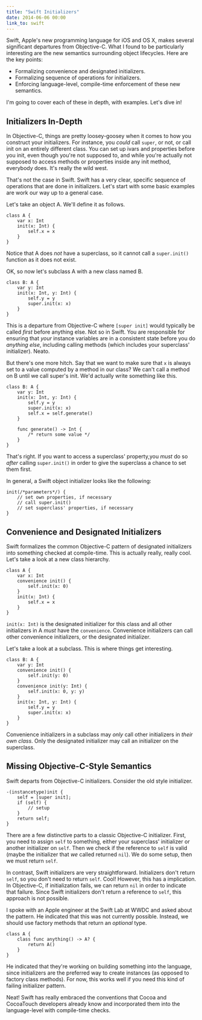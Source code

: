 ```yaml
---
title: "Swift Initializers"
date: 2014-06-06 00:00
link_to: swift
---
```


<p>Swift, Apple's new programming language for iOS and OS X, makes several significant departures from Objective-C. What I found to be particularly interesting are the new semantics surrounding object lifecycles. Here are the key points:</p>

<ul>

<li>Formalizing convenience and designated initializers.</li>

<li>Formalizing sequence of operations for initializers.</li>

<li>Enforcing language-level, compile-time enforcement of these new semantics.</li>

</ul>

<p>I'm going to cover each of these in depth, with examples. Let's dive in!</p>

<h2>Initializers In-Depth</h2>

<p>In Objective-C, things are pretty loosey-goosey when it comes to how you construct your initializers. For instance, you <em>could</em> call <code>super</code>, or not, or call init on an entirely different class. You can set up ivars and properties before you init, even though you're not supposed to, and while you're actually not supposed to access methods or properties inside any init method, everybody does. It's really the wild west. </p>

<p>That's not the case in Swift. Swift has a very clear, specific sequence of operations that are done in initializers. Let's start with some basic examples are work our way up to a general case. </p>

<p>Let's take an object A. We'll define it as follows. </p>

<pre><code>class A {
    var x: Int
    init(x: Int) {
        self.x = x
    }
}
</code></pre>

<p>Notice that A does <em>not</em> have a superclass, so it cannot call a <code>super.init()</code> function as it does not exist. </p>

<p>OK, so now let's subclass A with a new class named B. </p>

<pre><code>class B: A {
    var y: Int
    init(x: Int, y: Int) {
        self.y = y
        super.init(x: x)
    }
}
</code></pre>

<p>This is a departure from Objective-C where <code>[super init]</code> would typically be called <em>first</em> before anything else. Not so in Swift. You are responsible for ensuring that <em>your</em> instance variables are in a consistent state before you do <em>anything else</em>, including calling methods (which includes your superclass' initializer). Neato. </p>

<p>But there's one more hitch. Say that we want to make sure that <code>x</code> is always set to a value computed by a method in our class? We can't call a method on B until we call super's init. We'd actually write something like this. </p>

<pre><code>class B: A {
    var y: Int
    init(x: Int, y: Int) {
        self.y = y
        super.init(x: x)
        self.x = self.generate()
    }

    func generate() -&gt; Int {
        /* return some value */
    }
}
</code></pre>

<p>That's right. If you want to access a superclass' property,you <em>must</em> do so <em>after</em> calling <code>super.init()</code> in order to give the superclass a chance to set them first. </p>

<p>In general, a Swift object initializer looks like the following:</p>

<pre><code>init(/*parameters*/) {
    // set own properties, if necessary
    // call super.init()
    // set superclass' properties, if necessary
}
</code></pre>

<h2>Convenience and Designated Initializers</h2>

<p>Swift formalizes the common Objective-C pattern of designated initializers into something checked at compile-time. This is actually really, really cool. Let's take a look at a new class hierarchy. </p>

<pre><code>class A {
    var x: Int
    convenience init() {
        self.init(x: 0)
    }
    init(x: Int) {
        self.x = x
    }
}
</code></pre>

<p><code>init(x: Int)</code> is the designated initializer for this class and all other initializers in A <em>must</em> have the <code>convenience</code>. Convenience initializers can call other convenience initializers, or the designated initializer. </p>

<p>Let's take a look at a subclass. This is where things get interesting.</p>

<pre><code>class B: A {
    var y: Int
    convenience init() {
        self.init(y: 0)
    }
    convenience init(y: Int) {
        self.init(x: 0, y: y)
    }
    init(x: Int, y: Int) {
        self.y = y
        super.init(x: x)
    }
}
</code></pre>

<p>Convenience initializers in a subclass may <em>only</em> call other initializers in <em>their own class</em>. Only the designated initializer may call an initializer on the superclass.</p>

<h2>Missing Objective-C-Style Semantics</h2>

<p>Swift departs from Objective-C initializers. Consider the old style initializer. </p>

<pre><code>-(instancetype)init {
    self = [super init];
    if (self) {
        // setup
    }
    return self;
}
</code></pre>

<p>There are a few distinctive parts to a classic Objective-C initializer. First, you need to assign <code>self</code> to something, either your superclass' initializer or another initializer on <code>self</code>. Then we check if the reference to <code>self</code> is valid (maybe the initializer that <em>we</em> called returned <code>nil</code>). We do some setup, then we must return <code>self</code>. </p>

<p>In contrast, Swift initializers are very straightforward. Initializers don't return <code>self</code>, so you don't need to return <code>self</code>. Cool! However, this has a implication. In Objective-C, if initialization fails, we can return <code>nil</code> in order to indicate that failure. Since Swift initializers don't return a reference to <code>self</code>, this approach is not possible. </p>

<p>I spoke with an Apple engineer at the Swift Lab at WWDC and asked about the pattern. He indicated that this was not currently possible. Instead, we should use factory methods that return an <em>optional</em> type. </p>

<pre><code>class A {
    class func anything() -&gt; A? {
        return A()
    }
}
</code></pre>

<p>He indicated that they're working on building something into the language, since initializers are the preferred way to create instances (as opposed to factory class methods). For now, this works well if you need this kind of failing initializer pattern.</p>

<p>Neat! Swift has really embraced the conventions that Cocoa and CocoaTouch developers already know and incorporated them into the language-level with compile-time checks. </p>

<!-- more -->

